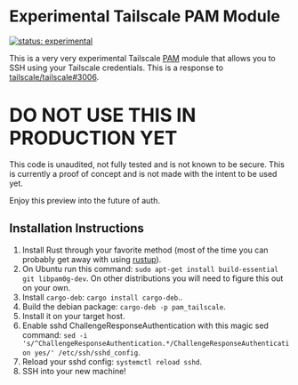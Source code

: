 # Experimental Tailscale PAM Module

[![status: experimental](https://img.shields.io/badge/status-experimental-blue)](https://tailscale.com/kb/1167/release-stages/#experimental)

This is a very very experimental Tailscale
[PAM](https://en.wikipedia.org/wiki/Linux_PAM) module that allows you to SSH
using your Tailscale credentials. This is a response to
[tailscale/tailscale#3006](https://github.com/tailscale/tailscale/issues/3006).

# <big> DO NOT USE THIS IN PRODUCTION YET </big>

This code is unaudited, not fully tested and is not known to be secure. This is
currently a proof of concept and is not made with the intent to be used yet.

Enjoy this preview into the future of auth.

## Installation Instructions

1. Install Rust through your favorite method (most of the time you can probably
   get away with using [rustup](https://rustup.rs/)).
1. On Ubuntu run this command: `sudo apt-get install build-essential git
   libpam0g-dev`. On other distributions you will need to figure this out on
   your own.
1. Install `cargo-deb`: `cargo install cargo-deb`..
1. Build the debian package: `cargo-deb -p pam_tailscale`.
1. Install it on your target host.
1. Enable sshd ChallengeResponseAuthentication with this magic sed command:
   `sed -i 's/^ChallengeResponseAuthentication.*/ChallengeResponseAuthentication yes/' /etc/ssh/sshd_config`.
1. Reload your sshd config: `systemctl reload sshd`.
1. SSH into your new machine!
